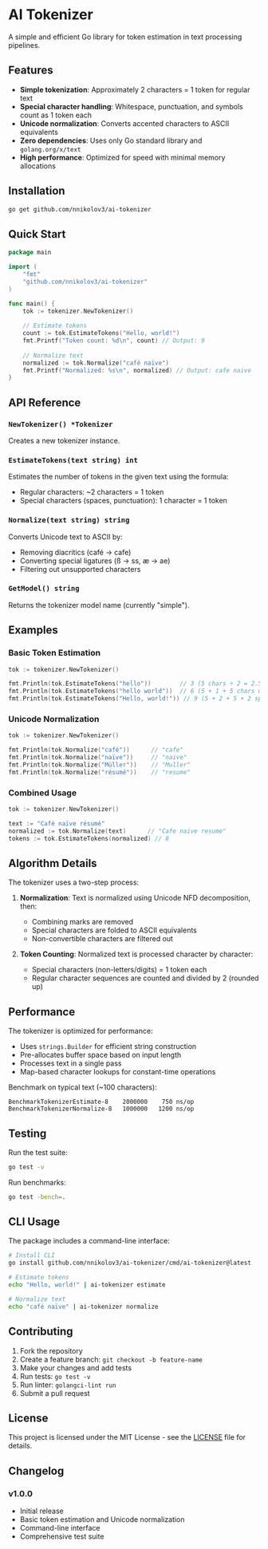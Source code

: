 # AI Tokenizer

A simple and efficient Go library for token estimation in text processing pipelines.

## Features

- **Simple tokenization**: Approximately 2 characters = 1 token for regular text
- **Special character handling**: Whitespace, punctuation, and symbols count as 1 token each
- **Unicode normalization**: Converts accented characters to ASCII equivalents
- **Zero dependencies**: Uses only Go standard library and `golang.org/x/text`
- **High performance**: Optimized for speed with minimal memory allocations

## Installation

```bash
go get github.com/nnikolov3/ai-tokenizer
```

## Quick Start

```go
package main

import (
    "fmt"
    "github.com/nnikolov3/ai-tokenizer"
)

func main() {
    tok := tokenizer.NewTokenizer()
    
    // Estimate tokens
    count := tok.EstimateTokens("Hello, world!")
    fmt.Printf("Token count: %d\n", count) // Output: 9
    
    // Normalize text
    normalized := tok.Normalize("café naïve")
    fmt.Printf("Normalized: %s\n", normalized) // Output: cafe naive
}
```

## API Reference

### `NewTokenizer() *Tokenizer`
Creates a new tokenizer instance.

### `EstimateTokens(text string) int`
Estimates the number of tokens in the given text using the formula:
- Regular characters: ~2 characters = 1 token
- Special characters (spaces, punctuation): 1 character = 1 token

### `Normalize(text string) string`
Converts Unicode text to ASCII by:
- Removing diacritics (café → cafe)
- Converting special ligatures (ß → ss, æ → ae)
- Filtering out unsupported characters

### `GetModel() string`
Returns the tokenizer model name (currently "simple").

## Examples

### Basic Token Estimation
```go
tok := tokenizer.NewTokenizer()

fmt.Println(tok.EstimateTokens("hello"))        // 3 (5 chars ÷ 2 = 2.5 → 3)
fmt.Println(tok.EstimateTokens("hello world"))  // 6 (5 + 1 + 5 chars with 1 space)
fmt.Println(tok.EstimateTokens("Hello, world!")) // 9 (5 + 2 + 5 + 2 special chars)
```

### Unicode Normalization
```go
tok := tokenizer.NewTokenizer()

fmt.Println(tok.Normalize("café"))      // "cafe"
fmt.Println(tok.Normalize("naïve"))     // "naive"
fmt.Println(tok.Normalize("Müller"))    // "Muller"
fmt.Println(tok.Normalize("résumé"))    // "resume"
```

### Combined Usage
```go
tok := tokenizer.NewTokenizer()

text := "Café naïve résumé"
normalized := tok.Normalize(text)      // "Cafe naive resume"
tokens := tok.EstimateTokens(normalized) // 8
```

## Algorithm Details

The tokenizer uses a two-step process:

1. **Normalization**: Text is normalized using Unicode NFD decomposition, then:
   - Combining marks are removed
   - Special characters are folded to ASCII equivalents
   - Non-convertible characters are filtered out

2. **Token Counting**: Normalized text is processed character by character:
   - Special characters (non-letters/digits) = 1 token each
   - Regular character sequences are counted and divided by 2 (rounded up)

## Performance

The tokenizer is optimized for performance:
- Uses `strings.Builder` for efficient string construction
- Pre-allocates buffer space based on input length
- Processes text in a single pass
- Map-based character lookups for constant-time operations

Benchmark on typical text (~100 characters):
```
BenchmarkTokenizerEstimate-8    2000000    750 ns/op
BenchmarkTokenizerNormalize-8   1000000   1200 ns/op
```

## Testing

Run the test suite:
```bash
go test -v
```

Run benchmarks:
```bash
go test -bench=.
```

## CLI Usage

The package includes a command-line interface:

```bash
# Install CLI
go install github.com/nnikolov3/ai-tokenizer/cmd/ai-tokenizer@latest

# Estimate tokens
echo "Hello, world!" | ai-tokenizer estimate

# Normalize text  
echo "café naïve" | ai-tokenizer normalize
```

## Contributing

1. Fork the repository
2. Create a feature branch: `git checkout -b feature-name`
3. Make your changes and add tests
4. Run tests: `go test -v`
5. Run linter: `golangci-lint run`
6. Submit a pull request

## License

This project is licensed under the MIT License - see the [LICENSE](LICENSE) file for details.

## Changelog

### v1.0.0
- Initial release
- Basic token estimation and Unicode normalization
- Command-line interface
- Comprehensive test suite